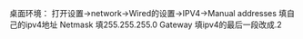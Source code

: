桌面环境：
		打开设置->network->Wired的设置->IPV4->Manual
		addresses 填自己的ipv4地址
		Netmask 填255.255.255.0
		Gateway 填ipv4的最后一段改成.2

